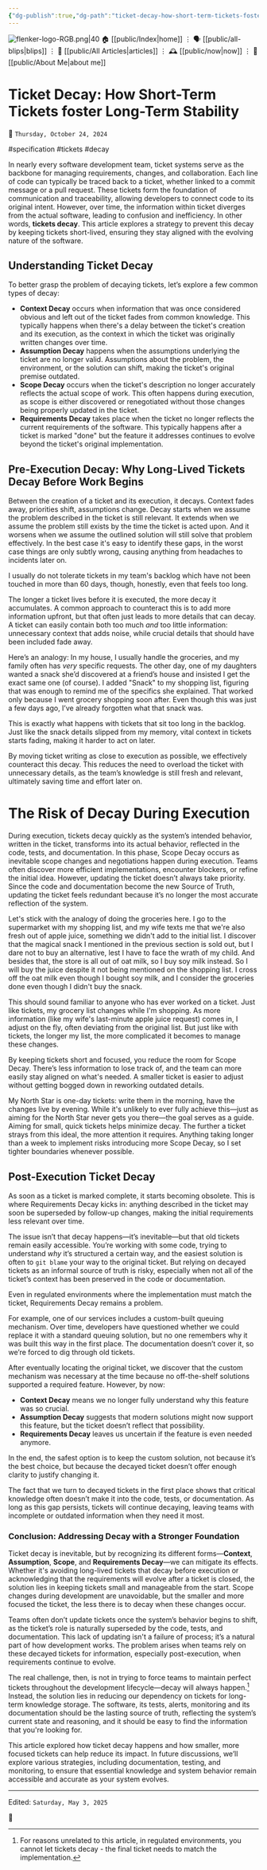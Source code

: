 ```yaml
---
{"dg-publish":true,"dg-path":"ticket-decay-how-short-term-tickets-foster-long-term-stability.md","dg-permalink":"ticket-decay-how-short-term-tickets-foster-long-term-stability/","permalink":"/ticket-decay-how-short-term-tickets-foster-long-term-stability/","title":"Ticket Decay: How Short-Term Tickets foster Long-Term Stability"}
---
```



<div class="transclusion internal-embed is-loaded"><div class="markdown-embed">




![flenker-logo-RGB.png|40](/img/user/attachments/flenker-logo-RGB.png)
🏠 [[public/Index\|home]]  ⋮ 🗣️ [[public/all-blips\|blips]] ⋮  📝 [[public/All Articles\|articles]]  ⋮ 🕰️ [[public/now\|now]] ⋮ 🪪 [[public/About Me\|about me]]


</div></div>


# Ticket Decay: How Short-Term Tickets foster Long-Term Stability
<p><span>📆 <code>Thursday, October 24, 2024</code></span></p>
#specification #tickets #decay

In nearly every software development team, ticket systems serve as the backbone for managing requirements, changes, and collaboration. Each line of code can typically be traced back to a ticket, whether linked to a commit message or a pull request. These tickets form the foundation of communication and traceability, allowing developers to connect code to its original intent. However, over time, the information within ticket diverges from the actual software, leading to confusion and inefficiency. In other words, **tickets decay**. This article explores a strategy to prevent this decay by keeping tickets short-lived, ensuring they stay aligned with the evolving nature of the software.

## Understanding Ticket Decay

To better grasp the problem of decaying tickets, let’s explore a few common types of decay:

- **Context Decay** occurs when information that was once considered obvious and left out of the ticket fades from common knowledge. This typically happens when there's a delay between the ticket's creation and its execution, as the context in which the ticket was originally written changes over time.
- **Assumption Decay** happens when the assumptions underlying the ticket are no longer valid. Assumptions about the problem, the environment, or the solution can shift, making the ticket's original premise outdated.
- **Scope Decay** occurs when the ticket's description no longer accurately reflects the actual scope of work. This often happens during execution, as scope is either discovered or renegotiated without those changes being properly updated in the ticket.
- **Requirements Decay** takes place when the ticket no longer reflects the current requirements of the software. This typically happens after a ticket is marked "done" but the feature it addresses continues to evolve beyond the ticket's original implementation.

## Pre-Execution Decay: Why Long-Lived Tickets Decay Before Work Begins


Between the creation of a ticket and its execution, it decays. Context fades away, priorities shift, assumptions change. Decay starts when we assume the problem described in the ticket is still relevant. It extends when we assume the problem still exists by the time the ticket is acted upon. And it worsens when we assume the outlined solution will still solve that problem effectively. In the best case it's easy to identify these gaps, in the worst case things are only subtly wrong, causing anything from headaches to incidents later on.

I usually do not tolerate tickets in my team's backlog which have not been touched in more than 60 days, though, honestly, even that feels too long.

The longer a ticket lives before it is executed, the more decay it accumulates. A common approach to counteract this is to add more information upfront, but that often just leads to more details that can decay. A ticket can easily contain both too much _and_ too little information: unnecessary context that adds noise, while crucial details that should have been included fade away.

Here’s an analogy: In my house, I usually handle the groceries, and my family often has _very_ specific requests. The other day, one of my daughters wanted a snack she’d discovered at a friend’s house and insisted I get the exact same one (of course). I added "Snack" to my shopping list, figuring that was enough to remind me of the specifics she explained. That worked only because I went grocery shopping soon after. Even though this was just a few days ago, I’ve already forgotten what that snack was.

This is exactly what happens with tickets that sit too long in the backlog. Just like the snack details slipped from my memory, vital context in tickets starts fading, making it harder to act on later.

By moving ticket writing as close to execution as possible, we effectively counteract this decay. This reduces the need to overload the ticket with unnecessary details, as the team’s knowledge is still fresh and relevant, ultimately saving time and effort later on.

# The Risk of Decay During Execution


During execution, tickets decay quickly as the system’s intended behavior, written in the ticket, transforms into its actual behavior, reflected in the code, tests, and documentation. In this phase, Scope Decay occurs as inevitable scope changes and negotiations happen during execution. Teams often discover more efficient implementations, encounter blockers, or refine the initial idea. However, updating the ticket doesn’t always take priority. Since the code and documentation become the new Source of Truth, updating the ticket feels redundant because it’s no longer the most accurate reflection of the system.

Let's stick with the analogy of doing the groceries here. I go to the supermarket with my shopping list, and my wife texts me that we're also fresh out of apple juice, something we didn't add to the initial list.  I discover that the magical snack I mentioned in the previous section is sold out, but I dare not to buy an alternative, lest I have to face the wrath of my child. And besides that, the store is all out of oat milk, so I buy soy milk instead. So I will buy the juice despite it not being mentioned on the shopping list. I cross off the oat milk even though I bought soy milk, and I consider the groceries done even though I didn't buy the snack.

This should sound familiar to anyone who has ever worked on a ticket. Just like tickets, my grocery list changes while I'm shopping. As more information (like my wife's last-minute apple juice request) comes in, I adjust on the fly, often deviating from the original list. But just like with tickets, the longer my list, the more complicated it becomes to manage these changes.

By keeping tickets short and focused, you reduce the room for Scope Decay. There’s less information to lose track of, and the team can more easily stay aligned on what's needed. A smaller ticket is easier to adjust without getting bogged down in reworking outdated details.

My North Star is one-day tickets: write them in the morning, have the changes live by evening. While it's unlikely to ever fully achieve this—just as aiming for the North Star never gets you there—the goal serves as a guide. Aiming for small, quick tickets helps minimize decay. The further a ticket strays from this ideal, the more attention it requires. Anything taking longer than a week to implement risks introducing more Scope Decay, so I set tighter boundaries whenever possible.

## Post-Execution Ticket Decay

As soon as a ticket is marked complete, it starts becoming obsolete. This is where Requirements Decay kicks in: anything described in the ticket may soon be superseded by follow-up changes, making the initial requirements less relevant over time.

The issue isn’t that decay happens—it’s inevitable—but that old tickets remain easily accessible. You’re working with some code, trying to understand _why_ it’s structured a certain way, and the easiest solution is often to `git blame` your way to the original ticket. But relying on decayed tickets as an informal source of truth is risky, especially when not all of the ticket’s context has been preserved in the code or documentation.

Even in regulated environments where the implementation must match the ticket, Requirements Decay remains a problem.

For example, one of our services includes a custom-built queuing mechanism. Over time, developers have questioned whether we could replace it with a standard queuing solution, but no one remembers why it was built this way in the first place. The documentation doesn’t cover it, so we’re forced to dig through old tickets.

After eventually locating the original ticket, we discover that the custom mechanism was necessary at the time because no off-the-shelf solutions supported a required feature. However, by now:


- **Context Decay** means we no longer fully understand why this feature was so crucial.
- **Assumption Decay** suggests that modern solutions might now support this feature, but the ticket doesn’t reflect that possibility.
- **Requirements Decay** leaves us uncertain if the feature is even needed anymore.

In the end, the safest option is to keep the custom solution, not because it’s the best choice, but because the decayed ticket doesn’t offer enough clarity to justify changing it.

The fact that we turn to decayed tickets in the first place shows that critical knowledge often doesn’t make it into the code, tests, or documentation. As long as this gap persists, tickets will continue decaying, leaving teams with incomplete or outdated information when they need it most.

### Conclusion: Addressing Decay with a Stronger Foundation

Ticket decay is inevitable, but by recognizing its different forms—**Context**, **Assumption**, **Scope**, and **Requirements Decay**—we can mitigate its effects. Whether it's avoiding long-lived tickets that decay before execution or acknowledging that the requirements will evolve after a ticket is closed, the solution lies in keeping tickets small and manageable from the start. Scope changes during development are unavoidable, but the smaller and more focused the ticket, the less there is to decay when these changes occur.

Teams often don’t update tickets once the system’s behavior begins to shift, as the ticket’s role is naturally superseded by the code, tests, and documentation. This lack of updating isn't a failure of process; it’s a natural part of how development works. The problem arises when teams rely on these decayed tickets for information, especially post-execution, when requirements continue to evolve.

The real challenge, then, is not in trying to force teams to maintain perfect tickets throughout the development lifecycle—decay will always happen.[^1] Instead, the solution lies in reducing our dependency on tickets for long-term knowledge storage. The software, its tests, alerts, monitoring and its documentation should be the lasting source of truth, reflecting the system’s current state and reasoning, and it should be easy to find the information that you're looking for.

This article explored how ticket decay happens and how smaller, more focused tickets can help reduce its impact. In future discussions, we’ll explore various strategies, including documentation, testing, and monitoring, to ensure that essential knowledge and system behavior remain accessible and accurate as your system evolves.

[^1]: For reasons unrelated to this article, in regulated environments, you cannot let tickets decay - the final ticket needs to match the implementation.


- - -
<p><span>Edited: <code>Saturday, May 3, 2025</code></span></p>
👾

